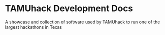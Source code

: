 # TAMUhack Development Docs

A showcase and collection of software used by TAMUhack to run one of the largest hackathons in Texas
